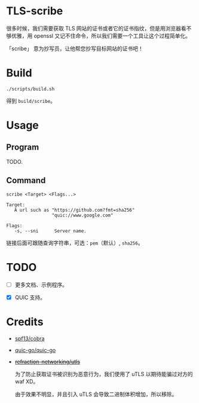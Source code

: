 # TLS-scribe

很多时候，我们需要获取 TLS 网站的证书或者它的证书指纹，但是用浏览器看不够优雅，用 openssl 又记不住命令，所以我们需要一个工具让这个过程简单化。

「scribe」 意为抄写员，让他帮您抄写目标网站的证书吧！

# Build

```shell
./scripts/build.sh
```

得到 `build/scribe`。

# Usage

## Program

TODO.

## Command

```
scribe <Target> <Flags...>

Target:
   A url such as "https://github.com?fmt=sha256"
                 "quic://www.google.com"

Flags:
   -s, --sni      Server name.
```

链接后面可跟随查询字符串，可选：`pem`（默认）, `sha256`。

# TODO

* [ ] 更多文档、示例程序。

* [x] QUIC 支持。

# Credits

* [spf13/cobra](https://github.com/spf13/cobra)


* [quic-go/quic-go](https://github.com/quic-go/quic-go)

* ~~[refraction-networking/utls](https://github.com/refraction-networking/utls)~~

  为了防止获取证书被识别为恶意行为，我们使用了 uTLS 以期待能骗过对方的 waf XD。

  由于效果不明显，并且引入 uTLS 会导致二进制体积增加，所以移除。